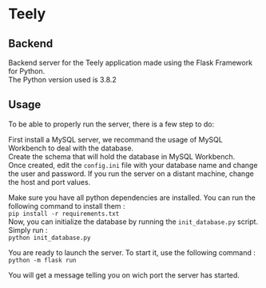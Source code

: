 # Teely

## Backend

Backend server for the Teely application made using the Flask Framework for Python.  
The Python version used is 3.8.2

## Usage

To be able to properly run the server, there is a few step to do:  
  
First install a MySQL server, we recommand the usage of MySQL Workbench to deal with the database.  
Create the schema that will hold the database in MySQL Workbench.  
Once created, edit the `config.ini` file with your database name and change the user and password. If you run the server on a distant machine, change the host and port values.  
  
Make sure you have all python dependencies are installed. You can run the following command to install them :  
```pip install -r requirements.txt```  
Now, you can initialize the database by running the `init_database.py` script. Simply run :  
```python init_database.py```  

You are ready to launch the server. To start it, use the following command :  
```python -m flask run```  

You will get a message telling you on wich port the server has started.
